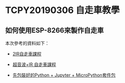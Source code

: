 # TCPY20190306 自走車教學

## 如何使用ESP-8266來製作自走車
本次參考的資料如下：

- [2IR自走車課程](https://github.com/maloyang/20181116_smart-car)

- [超音波+IR 自走車課程](https://github.com/maloyang/KHPY20180908_Python-Car-Workshop)

- [先包裝好的Python + Jupyter + MicroPython套件包](https://github.com/maloyang/winpy37_MicroPython)

